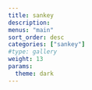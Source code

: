 ```yaml
---
title: sankey
description:
menus: "main"
sort_order: desc
categories: ["sankey"]
#type: gallery
weight: 13
params:
  theme: dark
---
```

